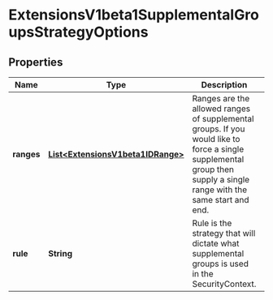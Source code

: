 
# ExtensionsV1beta1SupplementalGroupsStrategyOptions

## Properties
Name | Type | Description | Notes
------------ | ------------- | ------------- | -------------
**ranges** | [**List&lt;ExtensionsV1beta1IDRange&gt;**](ExtensionsV1beta1IDRange.md) | Ranges are the allowed ranges of supplemental groups.  If you would like to force a single supplemental group then supply a single range with the same start and end. |  [optional]
**rule** | **String** | Rule is the strategy that will dictate what supplemental groups is used in the SecurityContext. |  [optional]



